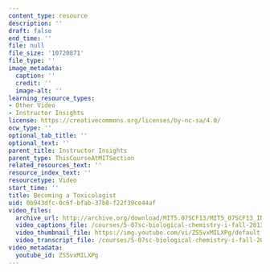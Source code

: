 ```yaml
---
content_type: resource
description: ''
draft: false
end_time: ''
file: null
file_size: '10720871'
file_type: ''
image_metadata:
  caption: ''
  credit: ''
  image-alt: ''
learning_resource_types:
- Other Video
- Instructor Insights
license: https://creativecommons.org/licenses/by-nc-sa/4.0/
ocw_type: ''
optional_tab_title: ''
optional_text: ''
parent_title: Instructor Insights
parent_type: ThisCourseAtMITSection
related_resources_text: ''
resource_index_text: ''
resourcetype: Video
start_time: ''
title: Becoming a Toxicologist
uid: 0b943dfc-0c6f-bfab-37b8-f22f39ce44af
video_files:
  archive_url: http://archive.org/download/MIT5.07SCF13/MIT5_07SCF13_INT_JOHN_A_300k.mp4
  video_captions_file: /courses/5-07sc-biological-chemistry-i-fall-2013/6e4174532bdf5ab3994bed600cac0883_ZS5vxMILXPg.vtt
  video_thumbnail_file: https://img.youtube.com/vi/ZS5vxMILXPg/default.jpg
  video_transcript_file: /courses/5-07sc-biological-chemistry-i-fall-2013/51458087bfe71575f2e2f6f93e3ee8e9_ZS5vxMILXPg.pdf
video_metadata:
  youtube_id: ZS5vxMILXPg
---
```

